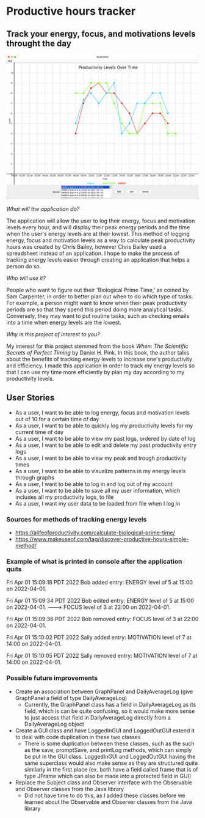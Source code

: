 # Productive hours tracker

## Track your energy, focus, and motivations levels throught the day

![Example](./productive-hours-example.png)

*What will the application do?*

The application will allow the user to log their energy, focus and motivation levels every hour,
and will display their peak energy periods and the time when the user's energy levels are at their lowest. This method 
of logging energy, focus and motivation levels as a way to calculate peak productivity hours was created by Chris 
Bailey, however Chris Bailey used a spreadsheet instead of an application. I hope to make the process of tracking energy
levels easier through creating an application that helps a person do so.

*Who will use it?*

People who want to figure out their 'Biological Prime Time,' as coined by Sam Carpenter, in order to better plan out 
when to do which type of tasks. For example, a person might want to know when their peak productivity periods are
so that they spend this period doing more analytical tasks. Conversely, they may want to put routine tasks, 
such as checking emails into a time when energy levels are the lowest.

*Why is this project of interest to you?*

My interest for this project stemmed from the book *When: The Scientific Secrets of Perfect Timing* by Daniel H. Pink.
In this book, the author talks about the benefits of tracking energy levels to increase one's productivity and efficiency. 
I made this application in order to track my energy levels so that I can use my time more efficiently by plan my day according 
to my productivity levels.

## User Stories
- As a user, I want to be able to log energy, focus and motivation levels out of 10 for a certain time of day
- As a user, I want to be able to quickly log my productivity levels for my current time of day
- As a user, I want to be able to view my past logs, ordered by date of log
- As a user, I want to be able to edit and delete my past productivity entry logs
- As a user, I want to be able to view my peak and trough productivity times
- As a user, I want to be able to visualize patterns in my energy levels through graphs
- As a user, I want to be able to log in and log out of my account 
- As a user, I want to be able to save all my user information, which includes all my productivity logs, to file 
- As a user, I want my user data to be loaded from file when I log in

### Sources for methods of tracking energy levels
- https://alifeofproductivity.com/calculate-biological-prime-time/
- https://www.makeuseof.com/tag/discover-productive-hours-simple-method/

### Example of what is printed in console after the application quits
Fri Apr 01 15:09:18 PDT 2022
Bob added entry: ENERGY level of 5 at 15:00 on 2022-04-01.

Fri Apr 01 15:09:34 PDT 2022
Bob edited entry:
ENERGY level of 5 at 15:00 on 2022-04-01. –––>
FOCUS level of 3 at 22:00 on 2022-04-01.

Fri Apr 01 15:09:36 PDT 2022
Bob removed entry: FOCUS level of 3 at 22:00 on 2022-04-01.

Fri Apr 01 15:10:02 PDT 2022
Sally added entry: MOTIVATION level of 7 at 14:00 on 2022-04-01.

Fri Apr 01 15:10:05 PDT 2022
Sally removed entry: MOTIVATION level of 7 at 14:00 on 2022-04-01.

### Possible future improvements
- Create an association between GraphPanel and DailyAverageLog (give GraphPanel a field of type DailyAverageLog)
  - Currently, the GraphPanel class has a field in DailyAverageLog as its field, which is can be
    quite confusing, so it would make more sense to just access that field in DailyAverageLog directly from a 
  DailyAverageLog object
- Create a GUI class and have LoggedInGUI and LoggedOutGUI extend it to deal with code duplication in these two classes
  - There is some duplication between these classes, such as the such as the save, promptSave, and printLog methods, 
  which can simply be put in the GUI class. LoggedInGUI and LoggedOutGUI having the same superclass would also make
  sense as they are structured quite similarly in the first place (ex. both have a field called frame that is of type
 JFrame which can also be made into a protected field in GUI)
- Replace the Subject class and Observer interface with the Observable and Observer classes from the Java library
  - Did not have time to do this, as I added these classes before we learned about the Observable and Observer classes
  from the Java library